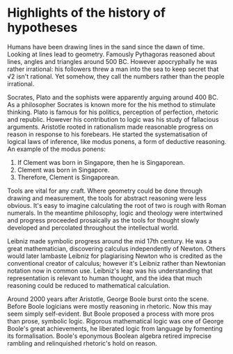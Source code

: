 # Highlights of the history of hypotheses

Humans have been drawing lines in the sand since the dawn of time. Looking at
lines lead to geometry. Famously Pythagoras reasoned about lines, angles and
triangles around 500 BC. However apocryphally he was rather irrational: his
followers threw a man into the sea to keep secret that √2 isn't rational. Yet
somehow, they call the numbers rather than the people irrational.

Socrates, Plato and the sophists were apparently arguing around 400 BC. As a
philosopher Socrates is known more for the his method to stimulate thinking.
Plato is famous for his politics, perception of perfection, rhetoric and
republic. However his contribution to logic was his study of fallacious
arguments. Aristotle rooted in rationalism made reasonable progress on reason
in response to his forebears. He started the systematisation of logical laws of
inference, like modus ponens, a form of deductive reasoning. An example of the
modus ponens:

1. If Clement was born in Singapore, then he is Singaporean.
1. Clement was born in Singapore.
1. Therefore, Clement is Singaporean.

Tools are vital for any craft. Where geometry could be done through drawing and
measurement, the tools for abstract reasoning were less obvious. It's easy to
imagine calculating the root of two is rough with Roman numerals. In the
meantime philosophy, logic and theology were intertwined and progress proceeded
prosaically as the tools for thought slowly developed and percolated throughout
the intellectual world.

Leibniz made symbolic progress around the mid 17th century. He was a great
mathematician, discovering calculus independently of Newton. Others would later
lambaste Leibniz for plagiarising Newton who is credited as the conventional
creator of calculus; however it's Leibniz rather than Newtonian notation now in
common use. Leibniz's leap was his understanding that representation is
relevant to human thought, and the idea that much reasoning could be reduced to
mathematical calculation.

Around 2000 years after Aristotle, George Boole burst onto the scene. Before
Boole logicians were mostly reasoning in rhetoric. Now this may seem simply
self-evident. But Boole proposed a process with more pros than prose, symbolic
logic. Rigorous mathematical logic was one of George Boole's great
achievements, he liberated logic from language by fomenting its formalisation.
Boole's eponymous Boolean algebra retired imprecise rambling and relinquished
rhetoric's hold on reason.

